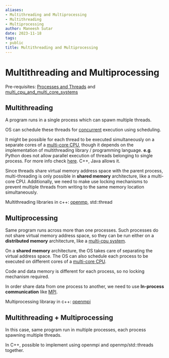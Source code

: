 ```yaml
---
aliases:
- Multithreading and Multiprocessing
- Multithreading
- Multiprocessing
author: Maneesh Sutar
date: 2023-11-18
tags:
- public
title: Multithreading and Multiprocessing
---
```


# Multithreading and Multiprocessing

Pre-requisites: [Processes and Threads](program_processes_threads.md) and [multi_cpu_and_multi_core_systems](multi_cpu_and_multi_core_systems.md)

## Multithreading

A program runs in a single process which can spawn multiple threads.

OS can schedule these threads for [concurrent](./concurrency.md) execution using scheduling.

It might be possible for each thread to be executed simultaneously on a separate cores of a [multi-core CPU](multi_cpu_and_multi_core_systems.md), though it depends on the implementation of multithreading library / programming language.
**e.g**. Python does not allow parallel execution of threads belonging to single process. For more info check [here](../Python/Multithreading_vs_Multiprocessing_in_python.md). C++, Java allows it.

Since threads share virtual memory address space with the parent process, multi-threading is only possible in **shared memory** architecture, like a multi-core CPU.
Additionally, we need to make use locking mechanisms to prevent multiple threads from writing to the same memory location simultaneously.

Multithreading libraries in c++: [openmp](https://www.openmp.org/), std::thread

## Multiprocessing

Same program runs across more than one processes.
Such processes do not share virtual memory address space, so they can be run either on a **distributed memory** architecture, like a [multi-cpu system](multi_cpu_and_multi_core_systems.md).

On a **shared memory** architecture, the OS takes care of separating the virtual address space. The OS can also schedule each process to be executed on different cores of a [multi-core CPU](multi_cpu_and_multi_core_systems.md).

Code and data memory is different for each process, so no locking mechanism required.

In order share data from one process to another, we need to use **In-process communication** like [MPI](https://www.mpi-forum.org/).

Multiprocessing libraray in c++: [openmpi](https://www.open-mpi.org/)

## Multithreading + Multiprocessing

In this case, same program run in multiple processes, each process spawning multiple threads.

In C++, possible to implement using openmpi and openmp/std::threads together.
